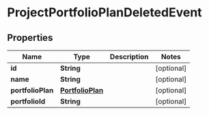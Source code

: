 
# ProjectPortfolioPlanDeletedEvent

## Properties
Name | Type | Description | Notes
------------ | ------------- | ------------- | -------------
**id** | **String** |  |  [optional]
**name** | **String** |  |  [optional]
**portfolioPlan** | [**PortfolioPlan**](PortfolioPlan.md) |  |  [optional]
**portfolioId** | **String** |  |  [optional]



